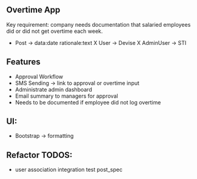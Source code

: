 ## Overtime App

Key requirement: company needs documentation that salaried employees did or did not get overtime each week.

- Post -> data:date rationale:text
X User -> Devise
X AdminUser -> STI

## Features
- Approval Workflow
- SMS Sending -> link to approval or overtime input
- Administrate admin dashboard
- Email summary to managers for approval
- Needs to be documented if employee did not log overtime

## UI:
- Bootstrap -> formatting

## Refactor TODOS:
- user association integration test post_spec